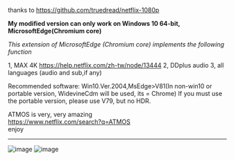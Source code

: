 thanks to https://github.com/truedread/netflix-1080p

**My modified version can only work on Windows 10 64-bit, MicrosoftEdge(Chromium core)**

*This extension of MicrosoftEdge (Chromium core) implements the following function*

1, MAX 4K  https://help.netflix.com/zh-tw/node/13444
2, DDplus audio
3, all languages (audio and sub,if any)


Recommended software: Win10.Ver.2004,MsEdge>V81(In non-win10 or portable version, WidevineCdm will be used, its = Chrome)
If you must use the portable version, please use V79, but no HDR.
    
ATMOS is very, very amazing  
https://www.netflix.com/search?q=ATMOS  
enjoy
    
    
-------------------------------------------------------------------------------------------------------
     
![image](img/n1.png)
![image](img/n2.png)
